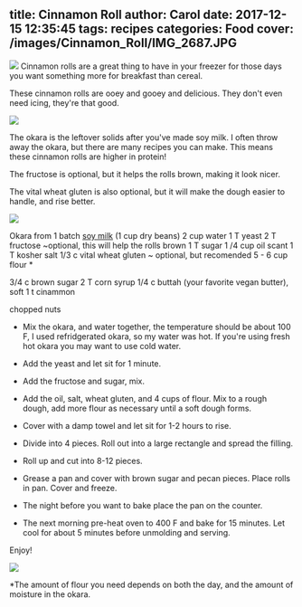 title: Cinnamon Roll
author: Carol
date: 2017-12-15 12:35:45
tags: recipes
categories: Food
cover: /images/Cinnamon_Roll/IMG_2687.JPG
---
![](/images/Cinnamon_Roll/IMG_2688.JPG)
Cinnamon rolls are a great thing to have in your freezer for those days you want something more for breakfast than cereal.  

These cinnamon rolls are ooey and gooey and delicious.  They don't even need icing, they're that good.  

![](/images/Cinnamon_Roll/IMG_2690.JPG)

The okara is the leftover solids after you've made soy milk.  I often throw away the okara, but there are many recipes you can make.  This means these cinnamon rolls are higher in protein!  

The fructose is optional, but it helps the rolls brown, making it look nicer.  

The vital wheat gluten is also optional, but it will make the dough easier to handle, and rise better.  

![](/images/Cinnamon_Roll/IMG_2686.JPG)

Okara from 1 batch [soy milk] (1 cup dry beans)
2 cup water
1 T yeast
2 T fructose ~optional, this will help the rolls brown 
1 T sugar
1 /4 cup oil
scant 1 T kosher salt
1/3 c vital wheat gluten ~ optional, but recomended
5 - 6 cup flour *

3/4 c brown sugar
2 T corn syrup
1/4 c buttah (your favorite vegan butter), soft
1 t cinammon

chopped nuts

- Mix the okara, and  water together, the temperature should be about 100 F, I used refridgerated okara, so my water was hot.  If you're using fresh hot okara you may want to use cold water.  
- Add the yeast and let sit for 1 minute.
- Add the fructose and sugar, mix.  
- Add the oil, salt, wheat gluten, and 4 cups of flour.  Mix to a rough dough, add more flour as necessary until a soft dough forms.  
- Cover with a damp towel and let sit for 1-2 hours to rise.  
- Divide into 4 pieces.  Roll out into a large rectangle and spread the filling.  
- Roll up and cut into 8-12 pieces.  
- Grease a pan and cover with brown sugar and pecan pieces.  Place rolls in pan.  Cover and freeze.  

- The night before you want to bake place the pan on the counter.  
- The next morning pre-heat oven to 400 F and bake for 15 minutes.  Let cool for about 5 minutes before unmolding and serving.  

Enjoy!

![](/images/Cinnamon_Roll/IMG_2689.JPG)


*The amount of flour you need depends on both the day, and the amount of moisture in the okara.

[soy milk]: http://carolmadethis.com/2017/11/04/Soy-Milk/ 
